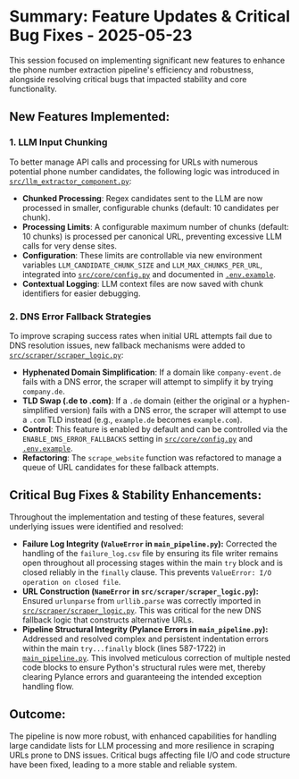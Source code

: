 # Summary: Feature Updates & Critical Bug Fixes - 2025-05-23

This session focused on implementing significant new features to enhance the phone number extraction pipeline's efficiency and robustness, alongside resolving critical bugs that impacted stability and core functionality.

## New Features Implemented:

### 1. LLM Input Chunking
To better manage API calls and processing for URLs with numerous potential phone number candidates, the following logic was introduced in [`src/llm_extractor_component.py`](src/llm_extractor_component.py):
-   **Chunked Processing**: Regex candidates sent to the LLM are now processed in smaller, configurable chunks (default: 10 candidates per chunk).
-   **Processing Limits**: A configurable maximum number of chunks (default: 10 chunks) is processed per canonical URL, preventing excessive LLM calls for very dense sites.
-   **Configuration**: These limits are controllable via new environment variables `LLM_CANDIDATE_CHUNK_SIZE` and `LLM_MAX_CHUNKS_PER_URL`, integrated into [`src/core/config.py`](src/core/config.py) and documented in [`.env.example`](.env.example).
-   **Contextual Logging**: LLM context files are now saved with chunk identifiers for easier debugging.

### 2. DNS Error Fallback Strategies
To improve scraping success rates when initial URL attempts fail due to DNS resolution issues, new fallback mechanisms were added to [`src/scraper/scraper_logic.py`](src/scraper/scraper_logic.py):
-   **Hyphenated Domain Simplification**: If a domain like `company-event.de` fails with a DNS error, the scraper will attempt to simplify it by trying `company.de`.
-   **TLD Swap (.de to .com)**: If a `.de` domain (either the original or a hyphen-simplified version) fails with a DNS error, the scraper will attempt to use a `.com` TLD instead (e.g., `example.de` becomes `example.com`).
-   **Control**: This feature is enabled by default and can be controlled via the `ENABLE_DNS_ERROR_FALLBACKS` setting in [`src/core/config.py`](src/core/config.py) and [`.env.example`](.env.example).
-   **Refactoring**: The `scrape_website` function was refactored to manage a queue of URL candidates for these fallback attempts.

## Critical Bug Fixes & Stability Enhancements:

Throughout the implementation and testing of these features, several underlying issues were identified and resolved:

-   **Failure Log Integrity (`ValueError` in `main_pipeline.py`):** Corrected the handling of the `failure_log.csv` file by ensuring its file writer remains open throughout all processing stages within the main `try` block and is closed reliably in the `finally` clause. This prevents `ValueError: I/O operation on closed file`.
-   **URL Construction (`NameError` in `src/scraper/scraper_logic.py`):** Ensured `urlunparse` from `urllib.parse` was correctly imported in [`src/scraper/scraper_logic.py`](src/scraper/scraper_logic.py). This was critical for the new DNS fallback logic that constructs alternative URLs.
-   **Pipeline Structural Integrity (Pylance Errors in `main_pipeline.py`):** Addressed and resolved complex and persistent indentation errors within the main `try...finally` block (lines 587-1722) in [`main_pipeline.py`](main_pipeline.py). This involved meticulous correction of multiple nested code blocks to ensure Python's structural rules were met, thereby clearing Pylance errors and guaranteeing the intended exception handling flow.

## Outcome:
The pipeline is now more robust, with enhanced capabilities for handling large candidate lists for LLM processing and more resilience in scraping URLs prone to DNS issues. Critical bugs affecting file I/O and code structure have been fixed, leading to a more stable and reliable system.